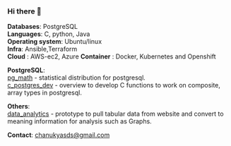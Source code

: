 ### Hi there 👋



**Databases**: PostgreSQL   
**Languages**: C, python, Java   
**Operating system**: Ubuntu/linux   
**Infra**: Ansible,Terraform   
**Cloud** : AWS-ec2, Azure
**Container** : Docker, Kubernetes and Openshift

**PostgreSQL**:    
[pg_math](https://github.com/chanukyasds/pg_math) - statistical distribution for postgresql.    
[c_postgres_dev](https://github.com/chanukyasds/pg_extensions/tree/main/functions) - overview to develop C functions to work on composite, array  types in postgresql.

**Others**:    
[data_analytics](https://github.com/chanukyasds/data_analytics) - prototype to pull tabular data from website and convert to meaning information for analysis such as Graphs.   

**Contact**: chanukyasds@gmail.com
